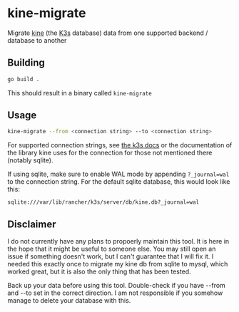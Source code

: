 # kine-migrate

Migrate [kine](https://github.com/k3s-io/kine) (the [K3s](https://k3s.io) database) data from one supported backend / database to another

## Building

```bash
go build .
```

This should result in a binary called `kine-migrate`

## Usage

```bash
kine-migrate --from <connection string> --to <connection string>
```

For supported connection strings, see [the k3s docs](https://docs.k3s.io/datastore#datastore-endpoint-format-and-functionality) or the documentation of the library kine uses for the connection for those not mentioned there (notably sqlite).

If using sqlite, make sure to enable WAL mode by appending `?_journal=wal` to the connection string. For the default sqlite database, this would look like this:

```
sqlite:///var/lib/rancher/k3s/server/db/kine.db?_journal=wal
```

## Disclaimer

I do not currently have any plans to propoerly maintain this tool. 
It is here in the hope that it might be useful to someone else.
You may still open an issue if something doesn't work, but I can't guarantee that I will fix it.
I needed this exactly once to migrate my kine db from sqlite to mysql, which worked great, but it is also the only thing that has been tested. 

Back up your data before using this tool. 
Double-check if you have --from and --to set in the correct direction.
I am not responsible if you somehow manage to delete your database with this.
